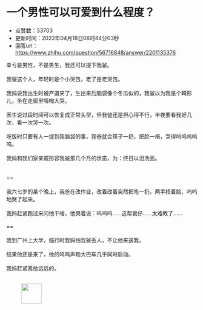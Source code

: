 # 一个男性可以可爱到什么程度？
- 点赞数：33703
- 更新时间：2022年04月18日08时44分03秒
- 回答url：https://www.zhihu.com/question/56716848/answer/2201135376
<body>
 <p data-pid="wSYkz9O2">幸亏是男性，不是男生，我还可以提下我爸。<br><br>
  我爸这个人，年轻时是个小哭包，老了是老哭包。<br><br>
  我妈说我出生时被产道夹了，生出来后脑袋像个冬瓜似的，我爸以为我是个畸形儿，坐在走廊里嚎啕大哭。<br><br>
  医生说过段时间可以恢复成正常头型，但我爸还是担心得不行，半夜要看我好几次，看一次哭一次。<br><br>
  吃饭时只要有人一提到我脑袋的事，我爸就会筷子一扔，把脸一捂，哭得呜呜呜呜呜。<br><br>
  我妈和我们家亲戚形容我爸那几个月的状态，为：终日以泪洗面。<br><br><br>
  ==<br><br>
  我六七岁的某个晚上，我爸在改作业，改着改着突然把笔一扔，两手捂着脸，呜呜地哭了起来。<br><br>
  我妈赶紧跑过来问他干啥，他哭着说：呜呜呜……这帮衰仔……太难教了……<br><br>
  ==<br><br>
  我到广州上大学，临行时我妈怕我爸丢人，不让他来送我。<br><br>
  结果他还是来了，他的呜呜声和大巴车几乎同时启动。<br><br>
  我妈赶紧离他远远的。<br><br></p>
 <figure data-size="normal">
  <img src="https://picx.zhimg.com/50/v2-2193c6063b38952512b2a612922d5523_720w.jpg?source=1940ef5c" data-rawwidth="53" data-rawheight="65" data-size="normal" data-original-token="v2-2193c6063b38952512b2a612922d5523" class="content_image" width="53">
 </figure>
</body>